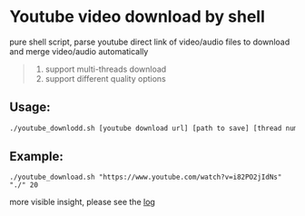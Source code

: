 # Youtube video download by shell 
pure shell script, parse youtube direct link of video/audio files to download and merge video/audio automatically
>1. support multi-threads download
>2. support different quality options

## Usage: 

```bash
./youtube_downlodd.sh [youtube download url] [path to save] [thread number]     # beter to to with double quotes in 'download url' and 'path to save' avoid some special chars problems
```
## Example:
```
./youtube_download.sh "https://www.youtube.com/watch?v=i82PO2jIdNs" "./" 20
```

more visible insight, please see the [log](../master/youtube_download.log)


